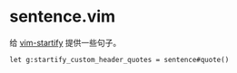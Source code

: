 # sentence.vim
给 [vim-startify](https://github.com/mhinz/vim-startify) 提供一些句子。

```
let g:startify_custom_header_quotes = sentence#quote()
```





